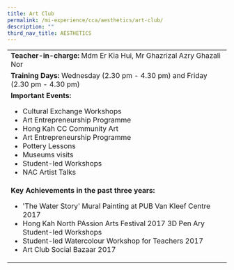 ```yaml
---
title: Art Club
permalink: /mi-experience/cca/aesthetics/art-club/
description: ""
third_nav_title: AESTHETICS
---
```

<table>
<tbody>
<tr>
<td width="616"><strong>Teacher-in-charge:&nbsp;</strong>Mdm Er Kia Hui, Mr Ghazrizal Azry Ghazali Nor</td>
</tr>
<tr>
<td width="616"><strong>Training Days:&nbsp;</strong>Wednesday&nbsp;(2.30 pm - 4.30 pm) and Friday (2.30 pm - 4.30 pm)</td>
</tr>
<tr>
<td width="616"><strong>Important Events:</strong><br />
<ul>
<li>Cultural Exchange Workshops</li>
<li>Art Entrepreneurship Programme</li>
<li>Hong Kah CC Community Art</li>
<li>Art Entrepreneurship Programme</li>
<li>Pottery Lessons</li>
<li>Museums visits</li>
<li>Student-led Workshops</li>
<li>NAC Artist Talks</li>
</ul>
</td>
</tr>
<tr>
<td width="616"><strong>Key Achievements in the past three years:</strong><br />
<ul>
<li>'The Water Story' Mural Painting at PUB Van Kleef Centre 2017</li>
<li>Hong Kah North PAssion Arts Festival 2017 3D Pen Ary Student-led Workshops</li>
<li>Student-led Watercolour Workshop for Teachers 2017</li>
<li>Art Club Social Bazaar 2017</li>
</ul>
</td>
</tr>
</tbody>
</table>